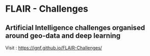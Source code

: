 # FLAIR - Challenges

## Artificial Intelligence challenges organised around geo-data and deep learning

Visit : https://ignf.github.io/FLAIR-Challenges/
